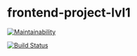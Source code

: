 # frontend-project-lvl1

[![Maintainability](https://api.codeclimate.com/v1/badges/087f61ea61cd8a6341a3/maintainability)](https://codeclimate.com/github/micropro442/frontend-project-lvl1/maintainability)  

[![Build Status](https://travis-ci.org/micropro442/frontend-project-lvl1.svg?branch=master)](https://travis-ci.org/micropro442/frontend-project-lvl1)



